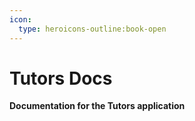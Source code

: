 ```yaml
---
icon:
  type: heroicons-outline:book-open
---
```


# Tutors Docs

<b>Documentation for the Tutors application</b>
